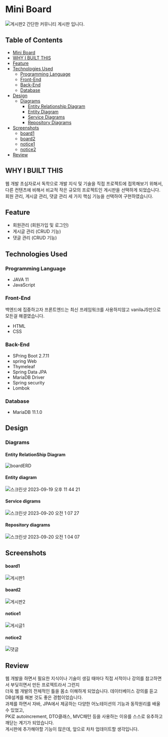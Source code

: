 # Mini Board
![게시판2](https://github.com/spew11/Board/assets/95565246/79d2f177-c8b7-4a15-8982-f5b4667a212e)
간단한 커뮤니티 게시판 입니다.

## Table of Contents
- [Mini Board](#mini-board)
- [WHY I BUILT THIS](#why-i-built-this)
- [Feature](#feature)
- [Technologies Used](#technologies-used)
  - [Programming Language](#programming-language)
  - [Front-End](#front-end)
  - [Back-End](#back-end)
  - [Database](#database)
- [Design](#design)
  - [Diagrams](#diagrams)
    - [Entity Relationship Diagram](#entity-relationship-diagram)
    - [Entity Diagram](#entity-diagram)
    - [Service Diagrams](#service-diagrams)
    - [Repository Diagrams](#repository-diagrams)
- [Screenshots](#screenshots)
  - [board1](#board1)
  - [board2](#board2)
  - [notice1](#notice1)
  - [notice2](#notice2)
- [Review](#review)

## WHY I BUILT THIS
웹 개발 초심자로서 독학으로 개발 지식 및 기술을 직접 프로젝트에 접목해보기 위해서,  
다른 컨텐츠에 비해서 비교적 작은 규모의 프로젝트인 게시판을 선택하게 되었습니다.  
회원 관리, 게시글 관리, 댓글 관리 세 가지 핵심 기능을 선택하여 구현하였습니다.

## Feature
- 회원관리 (회원가입 및 로그인)
- 게시글 관리 (CRUD 기능)
- 댓글 관리 (CRUD 기능)

## Technologies Used
### Programming Language
- JAVA 11
- JavaScript
### Front-End
백엔드에 집중하고자 프론트엔드는 최신 프레임워크를 사용하지않고 vanilaJS만으로 모든걸 해결였습니다.  
- HTML
- CSS
### Back-End
- SPring Boot 2.7.11
- spring Web
- Thymeleaf
- Spring Data JPA
- MariaDB Driver
- Spring security
- Lombok
### Database
- MariaDB 11.1.0
## Design
### Diagrams
#### Entity RelationShip Diagram
![boardERD](https://github.com/spew11/Board/assets/95565246/ec1dd78e-9dde-409e-8776-4710c910ef03)
#### Entity diagram
![스크린샷 2023-09-19 오후 11 44 21](https://github.com/spew11/Board/assets/95565246/eb76b7a1-ad2a-4789-bbc5-ed8f41c3aae2)
#### Service digrams
![스크린샷 2023-09-20 오전 1 07 27](https://github.com/spew11/Board/assets/95565246/1a088e75-e8b4-45e0-a212-c49207dd44c9)
#### Repository diagrams
![스크린샷 2023-09-20 오전 1 04 07](https://github.com/spew11/Board/assets/95565246/968c89db-b3a1-42c3-a40a-d805756812c5)
## Screenshots
#### board1
![게시판1](https://github.com/spew11/Board/assets/95565246/246b7248-1703-4661-9e50-7de29c52a469)
#### board2
![게시판2](https://github.com/spew11/Board/assets/95565246/216abe1c-9e4e-4d68-8de4-2b149382e4b1)
#### notice1
![게시글1](https://github.com/spew11/Board/assets/95565246/d60eb445-ca12-46fd-8dab-486e18d50fa5)
#### notice2
![댓글](https://github.com/spew11/Board/assets/95565246/d1299eb7-780a-4e0d-bc27-a0c74dc94a48)

## Review
웹 개발을 하면서 필요한 지식이나 기술이 생길 때마다 직접 서적이나 강의를 참고하면서 부딪히면서 만든 프로젝트라서 그런지   
더욱 웹 개발의 전체적인 틀을 몸소 이해하게 되었습니다. 데이터베이스 강의를 듣고 DB설계를 해본 것도 좋은 경험이었습니다.  
과제를 하면서 자바, JPA에서 제공하는 다양한 어노테이션의 기능과 동작원리를 배울 수 있었고,  
PK로 autoincrement, DTO클래스, MVC패턴 등을 사용하는 이유를 스스로 유추하고 깨닫는 계기가 되었습니다.  
게시판에 추가해야할 기능이 많은데, 앞으로 차차 업데이트할 생각입니다.
